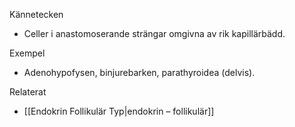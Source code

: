 Kännetecken
- Celler i anastomoserande strängar omgivna av rik kapillärbädd.

Exempel
- Adenohypofysen, binjurebarken, parathyroidea (delvis).

Relaterat
- [[Endokrin Follikulär Typ|endokrin – follikulär]]
